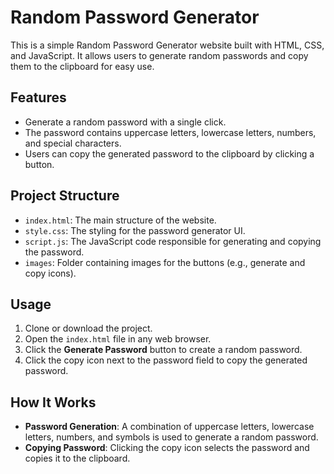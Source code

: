 # Random Password Generator

This is a simple Random Password Generator website built with HTML, CSS, and JavaScript. It allows users to generate random passwords and copy them to the clipboard for easy use.

## Features

- Generate a random password with a single click.
- The password contains uppercase letters, lowercase letters, numbers, and special characters.
- Users can copy the generated password to the clipboard by clicking a button.

## Project Structure

- `index.html`: The main structure of the website.
- `style.css`: The styling for the password generator UI.
- `script.js`: The JavaScript code responsible for generating and copying the password.
- `images`: Folder containing images for the buttons (e.g., generate and copy icons).

## Usage

1. Clone or download the project.
2. Open the `index.html` file in any web browser.
3. Click the **Generate Password** button to create a random password.
4. Click the copy icon next to the password field to copy the generated password.

## How It Works

- **Password Generation**: A combination of uppercase letters, lowercase letters, numbers, and symbols is used to generate a random password.
- **Copying Password**: Clicking the copy icon selects the password and copies it to the clipboard.
